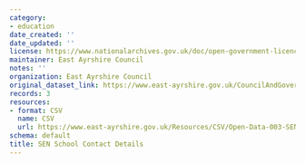 ```yaml
---
category:
- education
date_created: ''
date_updated: ''
license: https://www.nationalarchives.gov.uk/doc/open-government-licence/version/3/
maintainer: East Ayrshire Council
notes: ''
organization: East Ayrshire Council
original_dataset_link: https://www.east-ayrshire.gov.uk/CouncilAndGovernment/About-the-Council/Information-and-statistics/Open-Data.aspx
records: 3
resources:
- format: CSV
  name: CSV
  url: https://www.east-ayrshire.gov.uk/Resources/CSV/Open-Data-003-SEN-School-Contacts.csv
schema: default
title: SEN School Contact Details
---
```


